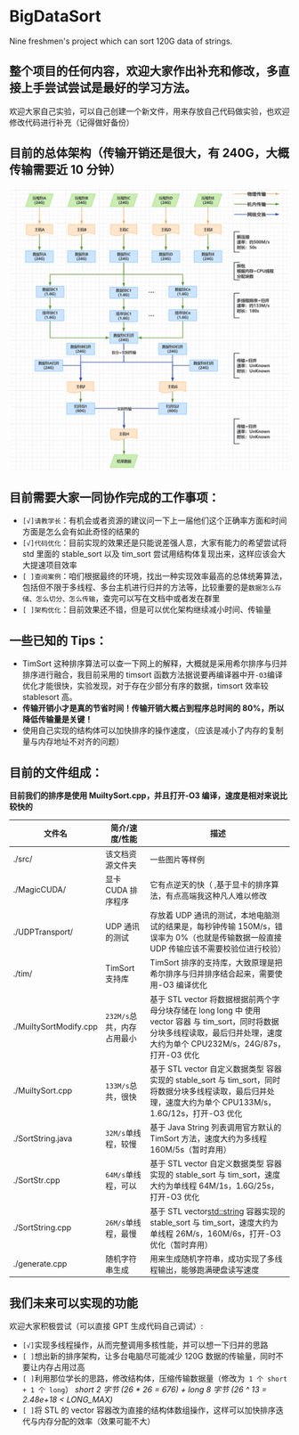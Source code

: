 # BigDataSort

Nine freshmen's project which can sort 120G data of strings.

## **整个项目的任何内容，欢迎大家作出补充和修改，多直接上手尝试尝试是最好的学习方法。**

欢迎大家自己实验，可以自己创建一个新文件，用来存放自己代码做实验，也欢迎修改代码进行补充（记得做好备份）

## 目前的总体架构（传输开销还是很大，有 240G，大概传输需要近 10 分钟）

![架构demo1](./src/%E6%9E%B6%E6%9E%84demo1.png)

## 目前需要大家一同协作完成的工作事项：

- `[√]请教学长`：有机会或者资源的建议问一下上一届他们这个正确率方面和时间方面是怎么会有如此奇怪的结果的
- `[√]代码优化`：目前实现的效果还是只能说差强人意，大家有能力的希望尝试将 std 里面的 stable_sort 以及 tim_sort 尝试用结构体复现出来，这样应该会大大提速项目效率
- `[ ]查阅案例`：咱们根据最终的环境，找出一种实现效率最高的总体统筹算法，包括但不限于多线程、多台主机进行归并的方法等，比较重要的是`数据怎么存储、怎么切分、怎么传输`，查完可以写在文档中或者发在群里
- `[ ]架构优化`：目前效果还不错，但是可以优化架构继续减小时间、传输量

## 一些已知的 Tips：

- TimSort 这种排序算法可以查一下网上的解释，大概就是采用希尔排序与归并排序进行融合，我目前采用的 timsort 函数方法据说要再编译器中开`-O3`编译优化才能很快，实验发现，对于存在少部分有序的数据，timsort 效率较 stablesort 高。
- **传输开销小才是真的节省时间！传输开销大概占到程序总时间的 80%，所以降低传输量是关键！**
- 使用自己实现的结构体可以加快排序的操作速度，（应该是减小了内存的复制量与内存地址不对齐的问题）

## 目前的文件组成：

**目前我们的排序是使用 MuiltySort.cpp，并且打开-O3 编译，速度是相对来说比较快的**

| 文件名                 | 简介/速度/性能             | 描述                                                                                                                                                                                   |
| ---------------------- | -------------------------- | -------------------------------------------------------------------------------------------------------------------------------------------------------------------------------------- |
| ./src/                 | 该文档资源文件夹           | 一些图片等样例                                                                                                                                                                         |
| ./MagicCUDA/           | 显卡 CUDA 排序程序         | 它有点逆天的快（ ,基于显卡的排序算法，有点高端我这种凡人难以修改                                                                                                                       |
| ./UDPTransport/        | UDP 通讯的测试             | 存放着 UDP 通讯的测试，本地电脑测试的结果是，每秒钟传输 150M/s，错误率为 0%（也就是传输数据一般直接 UDP 传输应该不需要校验位进行校验）                                                 |
| ./tim/                 | TimSort 支持库             | TimSort 排序的支持库，大致原理是把希尔排序与归并排序结合起来，需要使用-O3 编译优化                                                                                                     |
| ./MuiltySortModify.cpp | `232M/s`总共，内存占用最小 | 基于 STL vector<Str> 将数据根据前两个字母分块存储在 long long 中 使用 vector 容器 与 tim_sort，同时将数据分块多线程读取，最后归并处理，速度大约为单个 CPU232M/s，24G/87s，打开-O3 优化 |
| ./MuiltySort.cpp       | `133M/s`总共，很快         | 基于 STL vector<Str> 自定义数据类型 容器实现的 stable_sort 与 tim_sort，同时将数据分块多线程读取，最后归并处理，速度大约为单个 CPU133M/s，1.6G/12s，打开-O3 优化                       |
| ./SortString.java      | `32M/s`单线程，较慢        | 基于 Java String 列表调用官方默认的 TimSort 方法，速度大约为多线程 160M/5s（暂时弃用）                                                                                                 |
| ./SortStr.cpp          | `64M/s`单线程，可以        | 基于 STL vector<Str> 自定义数据类型 容器实现的 stable_sort 与 tim_sort，速度大约为单线程 64M/1s，1.6G/25s，打开-O3 优化                                                                |
| ./SortString.cpp       | `26M/s`单线程，最慢        | 基于 STL vector<std::string> 容器实现的 stable_sort 与 tim_sort，速度大约为单线程 26M/s，160M/6s，打开-O3 优化（暂时弃用）                                                             |
| ./generate.cpp         | 随机字符串生成             | 用来生成随机字符串，成功实现了多线程输出，能够跑满硬盘读写速度                                                                                                                         |

## 我们未来可以实现的功能

欢迎大家积极尝试（可以直接 GPT 生成代码自己调试）:

- `[√]`实现多线程操作，从而完整调用多核性能，并可以想一下归并的思路
- `[ ]`想出新的排序架构，让多台电脑尽可能减少 120G 数据的传输量，同时不要让内存占用过高
- `[ ]`利用那位学长的思路，修改结构体，压缩传输数据量（修改为` 1 个 short + 1 个 long`） _short 2 字节 (26 \* 26 = 676) + long 8 字节 (26 ^ 13 = 2.48e+18 < LONG_MAX)_
- `[ ]`将 STL 的 vector 容器改为直接的结构体数组操作，这样可以加快排序迭代与内存分配的效率（效果可能不大）
